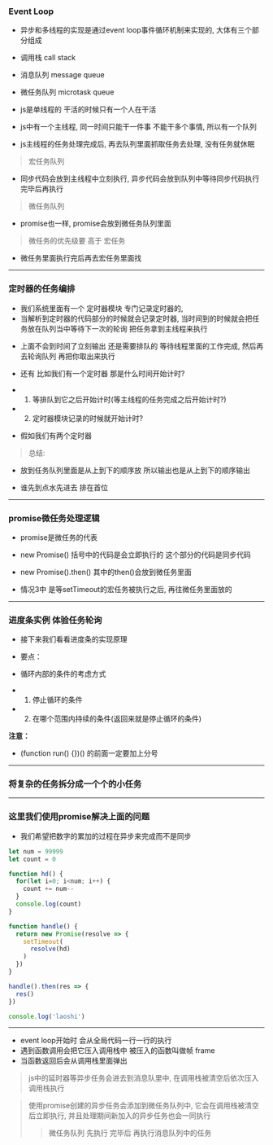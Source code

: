 ### Event Loop
- 异步和多线程的实现是通过event loop事件循环机制来实现的, 大体有三个部分组成
- 调用栈
        call stack

- 消息队列
        message queue

- 微任务队列
        microtask queue

- js是单线程的 干活的时候只有一个人在干活
- js中有一个主线程, 同一时间只能干一件事 不能干多个事情, 所以有一个队列
- js主线程的任务处理完成后, 再去队列里面抓取任务去处理, 没有任务就休眠


> 宏任务队列
- 同步代码会放到主线程中立刻执行, 异步代码会放到队列中等待同步代码执行完毕后再执行
<!-- 
    setTimeout(function() {
        console.log(1)
    }, 0)

    console.log(2)

    顺序 2 1
 -->


> 微任务队列
- promise也一样, promise会放到微任务队列里面
<!-- 
    setTimeout(function() {
        console.log(1)
    }, 0)

    // value形参value是undefined
    Promise.resolve().then(value => {
        console.log(2)
    })

    console.log(3)

    顺序 3 2 1
 -->


> 微任务的优先级要 高于 宏任务
- 微任务里面执行完后再去宏任务里面找

------------------------

### 定时器的任务编排
- 我们系统里面有一个 定时器模块 专门记录定时器的, 
- 当解析到定时器的代码部分的时候就会记录定时器, 当时间到的时候就会把任务放在队列当中等待下一次的轮询 把任务拿到主线程来执行
<!-- 
    延迟时间位置即使是写0 其实也会4毫秒后执行
    setTimeout(function() {
        console.log(1)
    }, 4)       

    console.log(3)
 -->

- 上面不会到时间了立刻输出 还是需要排队的 等待线程里面的工作完成, 然后再去轮询队列 再把你取出来执行

- 还有 比如我们有一个定时器 那是什么时间开始计时?
- 1. 等排队到它之后开始计时(等主线程的任务完成之后开始计时?)
- 2. 定时器模块记录的时候就开始计时?
<!-- 
    当系统解析到定时器代码的时候 已经放入定时器模块里了 它已经开始计时了 到时间后定时器模块会把任务放到任务队列里面 
    等主线程空了之后 直接拿过来直接执行
 -->

- 假如我们有两个定时器
<!-- 
    情况1 都是2秒

    setTimeout(function() {
        console.log(1)
    }, 2000) 


    setTimeout(function() {
        console.log(2)
    }, 2000) 

    定时器模块等定时器到时间后把它们放到任务队列里面, 主线程里面没有任务里就从任务队列中取出任务执行

    +---------+     队列前面
    +   定1   +
    +---------+
    +---------+
    +   定2   +
    +---------+     队列后面

    执行顺序 1 2




    情况2 时间不同
    setTimeout(function() {
        console.log(1)
    }, 2000) 


    setTimeout(function() {
        console.log(2)
    }, 1000) 

    意味着2会被先放到任务队列里面 1会被放到2的下面

    +---------+     队列前面
    +   定2   +
    +---------+
    +---------+
    +   定1   +
    +---------+     队列后面

    因为2的时间是1秒会先放入上面 2秒的1放到下面
 -->

> 总结:
- 放到任务队列里面是从上到下的顺序放 所以输出也是从上到下的顺序输出

- 谁先到点水先进去 排在首位

------------------------

### promise微任务处理逻辑
- promise是微任务的代表
<!-- 
    setTimeout(function() {
        console.log('定时器')
    }, 0)

    new Promise(resolve => {
        console.log('promise')
        resolve()
    })

    console.log('console')


    执行顺序  promise   console   定时器



    情况2
    - 我们给promise的后面加上一个then

    setTimeout(function () {
        console.log('定时器')
    }, 0)

    new Promise(resolve => {
        console.log('promise')
        resolve()
    }).then(() => {
        console.log('then')
    })

    console.log('console')

    执行顺序  promise   console   then   定时器



    情况3 
    - 我们再在定时器里面加上 new Promise
    setTimeout(function () {
        console.log('定时器')                      它
        new Promise(resolve => {                        是一起执行的
            console.log('setTimeout promise')       它
            resolve()
        }).then(() => {
            console.log('setTimeout then')
        })
    }, 0)

    new Promise(resolve => {
        console.log('promise')
        resolve()
    }).then(() => {
        console.log('then')
    })

    console.log('console')

    执行顺序  promise - console - then - 定时器 - setTimeout promise - setTimeout then
 -->

- new Promise() 括号中的代码是会立即执行的 这个部分的代码是同步代码
- new Promise().then() 其中的then()会放到微任务里面

- 情况3中 是等setTimeout的宏任务被执行之后, 再往微任务里面放的

------------------------

### 进度条实例 体验任务轮询
<!-- 
    function handle() {
        let i=0;
        (function run() {
            setTimeout(run, 100)
        })()
    }
    handle()

    我们先来看看上面的代码
    我们调用 handle() 函数, handle函数里面有一个立即执行函数会生成一个定时器
    我们在定时器里面又调用了run函数 又生成定时器 周而复始

    定时器不会马上执行 而是通过定时器模块放入到 宏任务队列里面

    所以在任务队列里面就会不断的抛进去很多的定时器任务
    当我们主线程的代码执行完毕后这些任务就会依次的放入到主线程当中 依次执行

    上面我们定义了变量 i=0 它是立即执行的代码(同步) 执行的时候就会在内存中创建数据, i=0

    宏任务里面的任务最终都会被调入到主线程里面执行 所以主线程中内存中的数据是可以享用的到的
    也即使说每一个定时器里面也可以读到这个i的

    function handle() {
        let i=0;
        (function run() {
            setTimeout(function() {
                console.log(i)      // 0
                run();              // 换个结构还原下上面的例子
            }, 100)
        })()
    }
    handle()

    屏幕上会不断的打印 0000000000000
    因为我们无休止的创建定时器, 每个定时器都能不断的打印i 读到i

    因为队列里面的任务, 在主线程中执行, 数据是可以共享的(i在主线程中的内存里)

    接下来我们不能无休止的往宏任务队列里面添加任务
    来个条件
    function handle() {
        let i=0;                这个数据放在了函数体外 做为共享
        (function run() {
            if(++i<=100) {
                console.log(i)
                setTimeout(run, 100)
            }
        })()
    }
    handle()
 -->

- 接下来我们看看进度条的实现原理

- 要点：
- 循环内部的条件的考虑方式
- 1. 停止循环的条件
- 2. 在哪个范围内持续的条件(返回来就是停止循环的条件)

**注意：**
- (function run() {})() 的前面一定要加上分号
<!-- 
    function handle() {
        let i=0;
        (function run() {
            hd.innerHTML = i;
            hd.style.width = i + '%'
            if(++i<=100) {
                console.log(i)
                setTimeout(run, 100)
            }
        })()
    }
    handle()

    1. 我们创建了一个handle函数 里面包裹了立即执行函数run 
    2. run函数里面创建了定时器 定时器中又会执行run函数, 这样就会不断的往宏任务队列中抛任务 该任务会在主线程中没有任务后调入到主线程中执行

    3. 在run函数外层 我们创建了 let i=0 因为是外层是自己执行 相当于在主线程的内容里面创建了一个变量, 因为宏任务之后也会调入主线程中执行 所以该数据是共享的

    4. 在run函数中不断的往div中输出数字 不断的改变长度, 同时我们还加上了终止的条件

    这就是进度条的原理 

    注意一点 ++i 得让1自增 要不就没有变化
 -->

------------------------

### 将复杂的任务拆分成一个个的小任务
<!-- 
    let num = 98765
    let count = 0
    function hd() {
        for(let i=0; i<num; i++) {
            count += num--
        }
        console.log(count)
    }
    hd()
    console.log('laoshi')

    打印结果 数字   laoshi

    上面的代码中 我们定义了一个num 让它在hd函数中不断的相加直到num为0
    当上面的数字太大的时候, console的语句就得等hd执行完毕 才能得到执行

    假如我们想让console语句先执行 至于相加的操作你以后再执行 不要影响console的输出那么应该怎么做?
 -->

<!-- 
    let num = 98765
    let count = 0

    // 我将要计算量大的整个逻辑放在一个函数里面 然后在合适的条件的位置 将这个函数放到setTimeout里面去执行
    function hd() {
        for(let i=0; i<num; i++) {
            if(num <= 0) break
            count += num--
        }
        if(num > 0) {
            setTimeout(hd)
        } else {
            console.log(count)
        }
    }
    hd()
    console.log('laoshi')

    hd函数是用来做累加操作的 我们在hd函数里面执行定时器 在定时器里面再次执行hd
    整个的过程又是在不断的往宏任务队列里面抛任务 这样就把主线程让出来了 会先打印老师

    总结:
    同步执行的时候 上面的代码如果计算量太大 那么就会阻塞下面代码的执行 所以这时候我们就可以将计算量大的部分拿到宏任务队列里面去执行 把主线程让出来
-->

------------------------

### 这里我们使用promise解决上面的问题
- 我们希望把数字的累加的过程在异步来完成而不是同步

```js
let num = 99999
let count = 0

function hd() {
  for(let i=0; i<num; i++) {
    count += num--
  }
  console.log(count)
}

function handle() {
  return new Promise(resolve => {
    setTimeout(
      resolve(hd)
    )
  })
}

handle().then(res => {
  res()
})

console.log('laoshi')
```

------------------------

- event loop开始时 会从全局代码一行一行的执行
- 遇到函数调用会把它压入调用栈中 被压入的函数叫做帧 frame
- 当函数返回后会从调用栈里面弹出
<!-- 
    比如这段代码

    function func1() {
        console.log(1);
    }

    function func2() {
        console.log(2);
        func1();
        console.log(3);
    }

    func2();

    这段代码在执行时, 
    7.                  然后func2执行完毕                               弹出整个调用栈被清空 
    6. console.log(3)   最后console.log(3)压入调用栈中                  打印出3   然后弹出调用栈
    5.                  然后func1执行完毕                               弹出调用栈
    4. console.log(1)   去执行func1中代码, console.log(1)被压入栈       打印出2   然后弹出调用栈
    3. func1()          然后依次执行到func1() 把它压入调用栈中
    2. console.log(2)   遇到console.log(2) 把它再压入调用栈中           打印出2   然后弹出调用栈
    1. func2            会先把func2压入调用栈中 执行它里面的代码
 -->

> js中的延时器等异步任务会进去到消息队里中, 在调用栈被清空后依次压入调用栈执行
<!-- 
    function func1() {
        console.log(1);
    }

    function func2() {
        setTimeout(function(){
            console.log(2);
        },1000)

        func1();
        console.log(3);
    }

    func2();

    这段代码在执行时,

    2. setTimeout(function(){       然后把setTimeout整体压入调用栈                  console.log(2)会被压入 --- > 消息队列中
            console.log(2);
        },1000)
    1. func2();                     会先把func2压入调用栈中 执行它里面的代码


    >>> 消息队列会在调用栈被清空的时候再执行 这也是setTimeout的延迟参数只是最小的延迟时间

    >> 当调用栈的任务队列清空后, 消息队列的任务会被压入调用栈中 最后打印出2

    // 最后结果 1 3 2
 -->

> 使用promise创建的异步任务会添加到微任务队列中, 它会在调用栈被清空后立即执行, 并且处理期间新加入的异步任务也会一同执行
>> 微任务队列 先执行 完毕后 再执行消息队列中的任务
<!-- 
    例如下面代码

    let p = new Promise(resolve => {
        console.log(4)
        resolve(5)
    })

    function fun1() {
        console.log(1);
    }

    function func2() {
        setTimeout(function(){
            console.log(2);
        },1000)

        func1();
        console.log(3);
        p.then(resolve => {
            console.log(resolved)
        }
        .then(()=> {
            console.log(6);
        })
        )

    func2();

    4.                      内部代码执行完毕后, 弹出栈
    3. resolve(5)           压入调用栈然后被执行, 然后弹出栈
    2. console.log(4);      压入调用栈然后被执行, 然后弹出栈
    1. new Promise          这个构造函数首先被压入调用栈中
 -->
